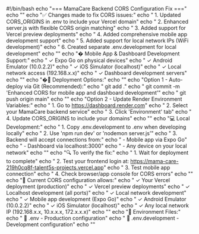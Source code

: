 #!/bin/bash
echo "=== MamaCare Backend CORS Configuration Fix ==="
echo ""
echo "✅ Changes made to fix CORS issues:"
echo "   1. Updated CORS_ORIGINS in .env to include your Vercel domain"
echo "   2. Enhanced server.js with flexible CORS origin matching"
echo "   3. Added support for Vercel preview deployments"
echo "   4. Added comprehensive mobile app development support"
echo "   5. Added support for local network IPs (WiFi development)"
echo "   6. Created separate .env.development for local development"
echo ""
echo "� Mobile App & Dashboard Development Support:"
echo "   ✓ Expo Go on physical devices"
echo "   ✓ Android Emulator (10.0.2.2)"
echo "   ✓ iOS Simulator (localhost)"
echo "   ✓ Local network access (192.168.x.x)"
echo "   ✓ Dashboard development servers"
echo ""
echo "�🚀 Deployment Options:"
echo ""
echo "Option 1 - Auto-deploy via Git (Recommended):"
echo "   git add ."
echo "   git commit -m 'Enhanced CORS for mobile app and dashboard development'"
echo "   git push origin main"
echo ""
echo "Option 2 - Update Render Environment Variables:"
echo "   1. Go to https://dashboard.render.com"
echo "   2. Select your MamaCare backend service"
echo "   3. Click 'Environment' tab"
echo "   4. Update CORS_ORIGINS to include your domains"
echo ""
echo "💻 Local Development:"
echo "   1. Copy .env.development to .env when developing locally"
echo "   2. Use 'npm run dev' or 'nodemon server.js'"
echo "   3. Backend will accept connections from:"
echo "      - Mobile app via Expo Go"
echo "      - Dashboard via localhost:3000"
echo "      - Any device on your local network"
echo ""
echo "🔍 To verify the fix:"
echo "   1. Wait for deployment to complete"
echo "   2. Test your frontend login at: https://mama-care-219h0cq8f-talent5s-projects.vercel.app"
echo "   3. Test mobile app connection"
echo "   4. Check browser/app console for CORS errors"
echo ""
echo "📝 Current CORS configuration allows:"
echo "   ✓ Your Vercel deployment (production)"
echo "   ✓ Vercel preview deployments"
echo "   ✓ Localhost development (all ports)"
echo "   ✓ Local network development"
echo "   ✓ Mobile app development (Expo Go)"
echo "   ✓ Android Emulator (10.0.2.2)"
echo "   ✓ iOS Simulator (localhost)"
echo "   ✓ Any local network IP (192.168.x.x, 10.x.x.x, 172.x.x.x)"
echo ""
echo "🔧 Environment Files:"
echo "   📄 .env - Production configuration"
echo "   📄 .env.development - Development configuration"
echo ""

